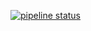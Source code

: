[![pipeline status](https://gitlab.com/hongsea/piox-org/badges/master/pipeline.svg)](https://gitlab.com/hongsea/piox-org/commits/master)
